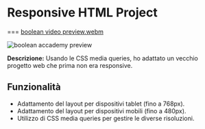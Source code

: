 # Responsive HTML Project
===
[boolean video preview.webm](https://github.com/user-attachments/assets/32562461-d3e9-458c-860e-f2656cbce2c3)

![boolean accademy preview](https://github.com/user-attachments/assets/2fc6e0b8-1a6c-42cb-bbdc-cebb1ff14a95)

**Descrizione:**
Usando le CSS media queries, ho adattato un vecchio progetto web che prima non era responsive.

## Funzionalità

- Adattamento del layout per dispositivi tablet (fino a 768px).
- Adattamento del layout per dispositivi mobili (fino a 480px).
- Utilizzo di CSS media queries per gestire le diverse risoluzioni.
